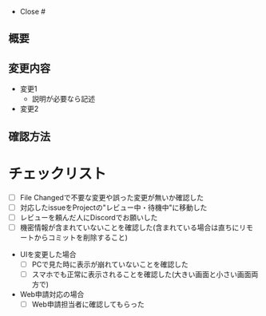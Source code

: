 <!-- PRをmergeしたら自動でissueをcloseしたい場合 -->
<!-- - Close #issue番号 -->

- Close #

## 概要
<!-- 変更内容を簡単に説明 -->


## 変更内容
<!-- 変更の概要と説明を記述 -->
<!-- 複数の方法で実装できる場合はどうしてその実装の仕方を選んだのかを書いておくとよい -->
<!-- UIが変わった場合など、必要があればスクリーンショットも添付 -->
- 変更1
  - 説明が必要なら記述
- 変更2

## 確認方法
<!-- 必要があれば、確認するファイル名や変更の確認手順やテスト方法を記述 -->


# チェックリスト
- [ ] File Changedで不要な変更や誤った変更が無いか確認した
- [ ] 対応したissueをProjectの"レビュー中・待機中"に移動した
- [ ] レビューを頼んだ人にDiscordでお願いした
- [ ] 機密情報が含まれていないことを確認した(含まれている場合は直ちにリモートからコミットを削除すること)
- UIを変更した場合
  - [ ] PCで見た時に表示が崩れていないことを確認した
  - [ ] スマホでも正常に表示されることを確認した(大きい画面と小さい画面両方で)
- Web申請対応の場合
  - [ ] Web申請担当者に確認してもらった
